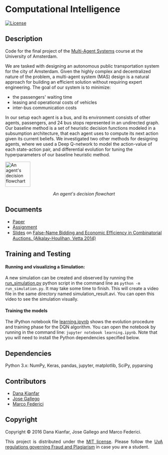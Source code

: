 # Computational Intelligence

[![License](http://img.shields.io/:license-mit-blue.svg)](LICENSE)

## Description

Code for the final project of the [Multi-Agent Systems](http://studiegids.uva.nl/xmlpages/page/2017-2018-en/search-course/course/39202) course at the University of Amsterdam.


We are tasked with designing an autonomous public transportation system for the city of Amsterdam. Given the highly complex and decentralized nature of the problem, a multi-agent system (MAS) design is a natural approach for building an efficient solution without requiring expert engineering. The goal of our system is to minimize:
- the passengers' waiting time
- leasing and operational costs of vehicles
- inter-bus communication costs

In our setup each agent is a bus, and its environment consists of other agents, passengers, and 24 bus stops represented in an undirected graph. Our baseline method is a set of heuristic decision functions modeled in a subsumption architecture, that each agent uses to compute its next action given its current beliefs. We investigated two other methods for designing agents, where we used a Deep Q-network to model the action-value of each state-action pair, and differential evolution for tuning the hyperparameters of our baseline heuristic method.

<img src="img/flowchart.png" alt="An agent's decision flowchart" style="width: 80px;"/>

<p align="center">
  <i>An agent's decision flowchart</i>
</p>

## Documents
- [Paper](./documents/report.pdf)
- [Assignment](./documents/assignment.pdf)
- [Slides](./documents/slides.pdf) on [False-Name Bidding and Economic Efﬁciency in Combinatorial Auctions. (Alkalay-Houlihan, Vetta 2014)
](https://pdfs.semanticscholar.org/d594/346bbbbbee0a04c0f78ce0c80048d7990477.pdf)

## Training and Testing

#### Running and visualizing a Simulation: 

A new simulation can be created and observed by running the [run_simulation.py](src/Project/code/run_simulation.py) python script in the command line as `python -m run_simulation.py`. It may take some time to finish. This will create a video file in the same directory named simulation_result.avi. You can open this video to see the simulation visually.

#### Training the models

The iPython notebook file [learning.ipynb](src/Project/code/learning.ipynb) shows the evolution procedure and training phase for the DQN algorithm. You can open the notebook by running in the command line: `jupyter notebook learning.ipynb`. Note that you will need to install the Python dependencies specified below.


## Dependencies
Python 3.x: NumPy, Keras, pandas, jupyter, matplotlib, SciPy, pyparsing

## Contributors
- [Dana Kianfar](https://github.com/danakianfar)
- [Jose Gallego](https://github.com/jgalle29)
- [Marco Federici](https://github.com/MarcoFederici94)

## Copyright

Copyright © 2016 Dana Kianfar, Jose Gallego and Marco Federici.

<p align="justify">
This project is distributed under the <a href="LICENSE">MIT license</a>. Please follow the <a href="http://student.uva.nl/en/az/content/plagiarism-and-fraud/plagiarism-and-fraud.html">UvA regulations governing Fraud and Plagiarism</a> in case you are a student.
</p>
